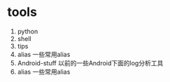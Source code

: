 # tools
1. python
2. shell
3. tips
4. alias 一些常用alias
5. Android-stuff 以前的一些Android下面的log分析工具
6. alias 一些常用alias
